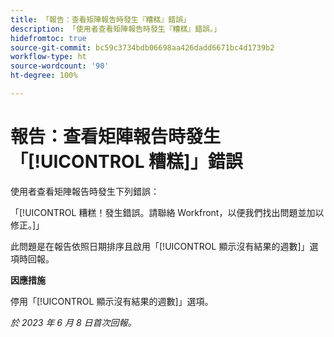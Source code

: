 ```yaml
---
title: 「報告：查看矩陣報告時發生『糟糕』錯誤」
description: 「使用者查看矩陣報告時發生『糟糕』錯誤。」
hidefromtoc: true
source-git-commit: bc59c3734bdb06698aa426dadd6671bc4d1739b2
workflow-type: ht
source-wordcount: '90'
ht-degree: 100%

---
```



# 報告：查看矩陣報告時發生「[!UICONTROL 糟糕]」錯誤

使用者查看矩陣報告時發生下列錯誤：

「[!UICONTROL 糟糕！發生錯誤。請聯絡 Workfront，以便我們找出問題並加以修正。]」

此問題是在報告依照日期排序且啟用「[!UICONTROL 顯示沒有結果的週數]」選項時回報。

**因應措施**

停用「[!UICONTROL 顯示沒有結果的週數]」選項。

_於 2023 年 6 月 8 日首次回報。_

